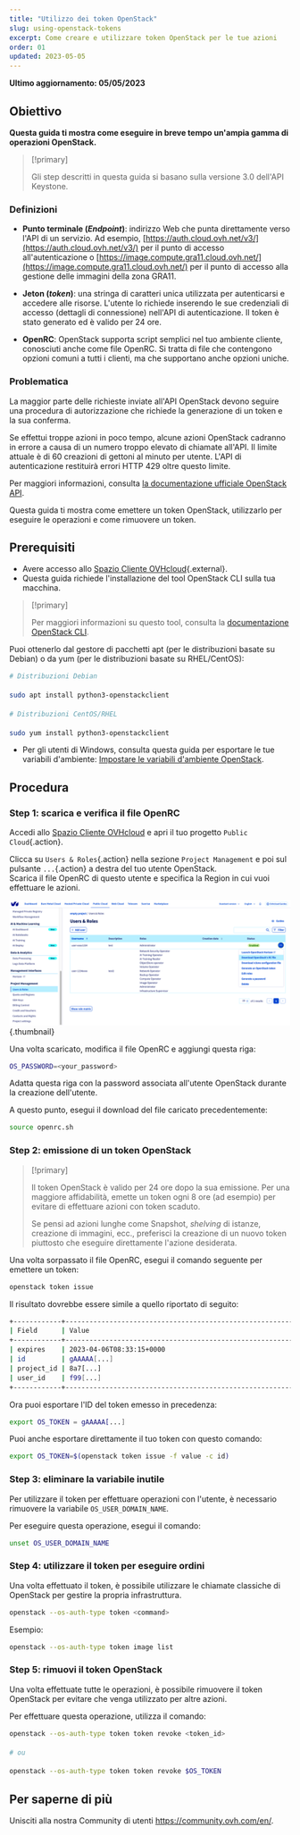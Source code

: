 ```yaml
---
title: "Utilizzo dei token OpenStack"
slug: using-openstack-tokens
excerpt: Come creare e utilizzare token OpenStack per le tue azioni
order: 01
updated: 2023-05-05
---
```


**Ultimo aggiornamento: 05/05/2023**

## Obiettivo

**Questa guida ti mostra come eseguire in breve tempo un'ampia gamma di operazioni OpenStack.**

> [!primary]
>
> Gli step descritti in questa guida si basano sulla versione 3.0 dell'API Keystone.
>

### Definizioni

- **Punto terminale (*Endpoint*)**: indirizzo Web che punta direttamente verso l'API di un servizio. Ad esempio, [https://auth.cloud.ovh.net/v3/](https://auth.cloud.ovh.net/v3/) per il punto di accesso all'autenticazione o [https://image.compute.gra11.cloud.ovh.net/](https://image.compute.gra11.cloud.ovh.net/) per il punto di accesso alla gestione delle immagini della zona GRA11. 

- **Jeton (*token*)**: una stringa di caratteri unica utilizzata per autenticarsi e accedere alle risorse. L'utente lo richiede inserendo le sue credenziali di accesso (dettagli di connessione) nell'API di autenticazione. Il token è stato generato ed è valido per 24 ore.

- **OpenRC**: OpenStack supporta script semplici nel tuo ambiente cliente, conosciuti anche come file OpenRC. Si tratta di file che contengono opzioni comuni a tutti i clienti, ma che supportano anche opzioni uniche.

### Problematica

La maggior parte delle richieste inviate all'API OpenStack devono seguire una procedura di autorizzazione che richiede la generazione di un token e la sua conferma.

Se effettui troppe azioni in poco tempo, alcune azioni OpenStack cadranno in errore a causa di un numero troppo elevato di chiamate all'API. Il limite attuale è di 60 creazioni di gettoni al minuto per utente. L'API di autenticazione restituirà errori HTTP 429 oltre questo limite.

Per maggiori informazioni, consulta [la documentazione ufficiale OpenStack API](http://developer.openstack.org/api-guide/quick-start/).

Questa guida ti mostra come emettere un token OpenStack, utilizzarlo per eseguire le operazioni e come rimuovere un token.

## Prerequisiti 

- Avere accesso allo [Spazio Cliente OVHcloud](https://www.ovh.com/auth/?action=gotomanager&from=https://www.ovh.it/&ovhSubsidiary=it){.external}.
- Questa guida richiede l'installazione del tool OpenStack CLI sulla tua macchina.

> [!primary]
>
> Per maggiori informazioni su questo tool, consulta la [documentazione OpenStack CLI](https://docs.openstack.org/python-openstackclient/latest/).

Puoi ottenerlo dal gestore di pacchetti apt (per le distribuzioni basate su Debian) o da yum (per le distribuzioni basate su RHEL/CentOS):

```bash
# Distribuzioni Debian 

sudo apt install python3-openstackclient

# Distribuzioni CentOS/RHEL

sudo yum install python3-openstackclient
```

- Per gli utenti di Windows, consulta questa guida per esportare le tue variabili d'ambiente: [Impostare le variabili d'ambiente OpenStack](/pages/platform/public-cloud/loading_openstack_environment_variables/).

## Procedura

### Step 1: scarica e verifica il file OpenRC

Accedi allo [Spazio Cliente OVHcloud](https://www.ovh.com/auth/?action=gotomanager&from=https://www.ovh.it/&ovhSubsidiary=it) e apri il tuo progetto `Public Cloud`{.action}.

Clicca su `Users & Roles`{.action} nella sezione `Project Management` e poi sul pulsante `...`{.action} a destra del tuo utente OpenStack.<br>
Scarica il file OpenRC di questo utente e specifica la Region in cui vuoi effettuare le azioni.

![scarica il file openRC](images/openrc.png){.thumbnail}

Una volta scaricato, modifica il file OpenRC e aggiungi questa riga:

```bash
OS_PASSWORD=<your_password>
```

Adatta questa riga con la password associata all'utente OpenStack durante la creazione dell'utente.

A questo punto, esegui il download del file caricato precedentemente:

```bash
source openrc.sh
```

### Step 2: emissione di un token OpenStack

> [!primary]
>
> Il token OpenStack è valido per 24 ore dopo la sua emissione. Per una maggiore affidabilità, emette un token ogni 8 ore (ad esempio) per evitare di effettuare azioni con token scaduto.
>
> Se pensi ad azioni lunghe come Snapshot, *shelving* di istanze, creazione di immagini, ecc., preferisci la creazione di un nuovo token piuttosto che eseguire direttamente l'azione desiderata.
>

Una volta sorpassato il file OpenRC, esegui il comando seguente per emettere un token:

```bash
openstack token issue
```

Il risultato dovrebbe essere simile a quello riportato di seguito:

```bash
+------------+----------------------------------------------------------------+
| Field      | Value                                                          |
+------------+----------------------------------------------------------------+
| expires    | 2023-04-06T08:33:15+0000                                       |
| id         | gAAAAA[...]                                                    |
| project_id | 8a7[...]                                                       |
| user_id    | f99[...]                                                       |
+------------+----------------------------------------------------------------+
```

Ora puoi esportare l'ID del token emesso in precedenza:

```bash
export OS_TOKEN = gAAAAA[...]
```

Puoi anche esportare direttamente il tuo token con questo comando:

```bash
export OS_TOKEN=$(openstack token issue -f value -c id)
```

### Step 3: eliminare la variabile inutile

Per utilizzare il token per effettuare operazioni con l'utente, è necessario rimuovere la variabile `OS_USER_DOMAIN_NAME`.

Per eseguire questa operazione, esegui il comando:

```bash
unset OS_USER_DOMAIN_NAME
```

### Step 4: utilizzare il token per eseguire ordini

Una volta effettuato il token, è possibile utilizzare le chiamate classiche di OpenStack per gestire la propria infrastruttura.

```bash
openstack --os-auth-type token <command>
```

Esempio: 

```bash
openstack --os-auth-type token image list
```

### Step 5: rimuovi il token OpenStack

Una volta effettuate tutte le operazioni, è possibile rimuovere il token OpenStack per evitare che venga utilizzato per altre azioni.

Per effettuare questa operazione, utilizza il comando:

```bash
openstack --os-auth-type token token revoke <token_id>

# ou 

openstack --os-auth-type token token revoke $OS_TOKEN
```

## Per saperne di più

Unisciti alla nostra Community di utenti <https://community.ovh.com/en/>.